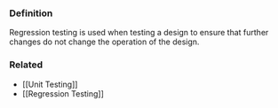 ### Definition
Regression testing is used when testing a design to ensure that further  
changes do not change the operation of the design.

### Related
- [[Unit Testing]]
- [[Regression Testing]]